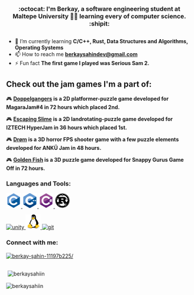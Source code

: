 ### <div align="center"> :octocat: I'm Berkay, a software engineering student at Maltepe University 👨‍💻 learning every of computer science. :shipit: </div>  

<h2 align="center"></h2>

- 🌱 I’m currently learning **C/C++, Rust, Data Structures and Algorithms, Operating Systems**
- 📫 How to reach me **berkaysahindev@gmail.com**
- ⚡ Fun fact **The first game I played was Serious Sam 2.**

<h2 align="left">Check out the jam games I'm a part of:</h2>

  🎮   **[Doppelgangers](https://sezg.itch.io/doppelgangers) is a 2D platformer-puzzle game developed for MagaraJam#4 in 72 hours which placed 2nd.**
   
  🎮  **[Escaping Slime](https://sezg.itch.io/escaping-slime) is a 2D landrotating-puzzle game developed for IZTECH HyperJam in 36 hours which placed 1st.**
    
  🎮  **[Drøm](https://www.youtube.com/watch?v=52NXupbA080) is a 3D horror FPS shooter game with a few puzzle elements developed for ANKÜ Jam in 48 hours.**

  🎮  **[Golden Fish](https://akasnowflake.itch.io/golden-fish) is a 3D puzzle game developed for Snappy Gurus Game Off in 72 hours.**
  
<h3 align="left">Languages and Tools:</h3>
<p align="left"> <a href="https://www.cprogramming.com/" target="_blank" rel="noreferrer"> <img src="https://raw.githubusercontent.com/devicons/devicon/master/icons/c/c-original.svg" alt="c" width="40" height="40"/> </a> <a href="https://www.w3schools.com/cpp/" target="_blank" rel="noreferrer"> <img src="https://raw.githubusercontent.com/devicons/devicon/master/icons/cplusplus/cplusplus-original.svg" alt="cplusplus" width="40" height="40"/> </a> <a href="https://www.w3schools.com/cs/" target="_blank" rel="noreferrer"> <img src="https://raw.githubusercontent.com/devicons/devicon/master/icons/csharp/csharp-original.svg" alt="csharp" width="40" height="40"/> </a> <a href="https://www.rust-lang.org" target="_blank" rel="noreferrer"> <img src="https://raw.githubusercontent.com/devicons/devicon/master/icons/rust/rust-plain.svg" alt="rust" width="40" height="40"/> </a> </p>  <a href="https://unity.com/" target="_blank" rel="noreferrer"> <img src="https://www.vectorlogo.zone/logos/unity3d/unity3d-icon.svg" alt="unity" width="40" height="40"/> </a>  <a href="https://www.linux.org/" target="_blank" rel="noreferrer"> <img src="https://raw.githubusercontent.com/devicons/devicon/master/icons/linux/linux-original.svg" alt="linux" width="40" height="40"/> </a> <a href="https://git-scm.com/" target="_blank" rel="noreferrer"> <img src="https://www.vectorlogo.zone/logos/git-scm/git-scm-icon.svg" alt="git" width="40" height="40"/> </a>

<h3 align="left">Connect with me:</h3>
<p align="left">
<a href="https://www.linkedin.com/in/berkaysahinn/" target="blank"><img align="center" src="https://raw.githubusercontent.com/rahuldkjain/github-profile-readme-generator/master/src/images/icons/Social/linked-in-alt.svg" alt="berkay-şahin-11197b225/" height="30" width="40" /></a>
</p>

<h2 align="center"></h2>


<p>&nbsp;<img align="center" src="https://github-readme-stats.vercel.app/api?username=berkaysahiin&show_icons=true&theme=dark&title_color=b6e8f7&text_color=b6e8f7&bg_color=000000&hide_border=true&locale=en" alt="berkaysahiin" /></p>

<p><img align="center" src="https://github-readme-streak-stats.herokuapp.com/?user=berkaysahiin&theme=dark" alt="berkaysahiin" /></p>
